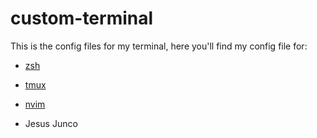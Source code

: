 # custom-terminal
This is the config files for my terminal, here you'll find my config file for:
- [zsh](./.zsh)
- [tmux](./.tmux)
- [nvim](https://github.com/bcondict/kickstart.nvim)

- Jesus Junco
